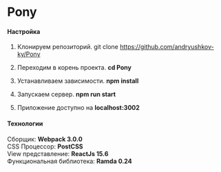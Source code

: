 # Pony

#### Настройка

1. Клонируем репозиторий. git clone https://github.com/andryushkov-ky/Pony

2. Переходим в корень проекта. **cd Pony**

3. Устанавливаем зависимости. **npm install**

4. Запускаем сервер. **npm run start**

5. Приложение доступно на **localhost:3002**

#### Технологии
Сборщик: **Webpack 3.0.0** <br>
CSS Процессор: **PostCSS** <br>
View представление: **ReactJs 15.6** <br>
Функциональная библиотека: **Ramda 0.24** <br>
